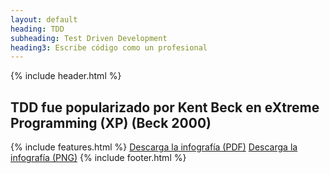 ```yaml
---
layout: default
heading: TDD
subheading: Test Driven Development
heading3: Escribe código como un profesional
---
```


{% include header.html %}

<div class="container">
  <h2>TDD fue popularizado por <a src="https://es.wikipedia.org/wiki/Kent_Beck" target="_blank" rel="noopener">Kent Beck</a> en eXtreme Programming (XP) (Beck 2000)</h2>
  {% include features.html %}  
  <a class="btn btn-primary" href="{{site.baseurl}}/docs/TDD-infographic-2020.pdf" target="_blank" rel="noopener noreferrer">Descarga la infografía (PDF)</a> <a class="btn btn-primary" href="{{site.baseurl}}/docs/TDD-infographic-2020.png" target="_blank" rel="noopener noreferrer">Descarga la infografía (PNG)</a>
  {% include footer.html %}  
</div>
